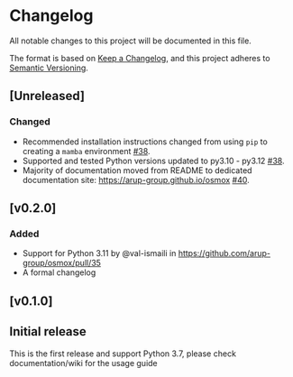 <!---
Changelog headings can be any of:

Added: for new features.
Changed: for changes in existing functionality.
Deprecated: for soon-to-be removed features.
Removed: for now removed features.
Fixed: for any bug fixes.
Security: in case of vulnerabilities.

Release headings should be of the form:
## [X.Y.Z] - YEAR-MONTH-DAY
-->

# Changelog

All notable changes to this project will be documented in this file.

The format is based on [Keep a Changelog](https://keepachangelog.com/en/1.1.0/),
and this project adheres to [Semantic Versioning](https://semver.org/spec/v2.0.0.html).

## [Unreleased]

### Changed

- Recommended installation instructions changed from using `pip` to creating a `mamba` environment [#38](https://github.com/arup-group/osmox/pull/38).
- Supported and tested Python versions updated to py3.10 - py3.12 [#38](https://github.com/arup-group/osmox/pull/38).
- Majority of documentation moved from README to dedicated documentation site: https://arup-group.github.io/osmox [#40](https://github.com/arup-group/osmox/pull/40).

## [v0.2.0]

### Added

- Support for Python 3.11 by @val-ismaili in https://github.com/arup-group/osmox/pull/35
- A formal changelog

## [v0.1.0]

## Initial release

This is the first release and support Python 3.7, please check documentation/wiki for the usage guide